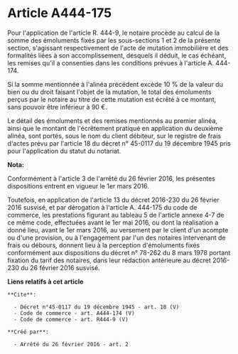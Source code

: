 # Article A444-175

Pour l'application de l'article R. 444-9, le notaire procède au calcul de la somme des émoluments fixés par les sous-sections
1 et 2 de la présente section, s'agissant respectivement de l'acte de mutation immobilière et des formalités liées à son
accomplissement, desquels il déduit, le cas échéant, les remises qu'il a consenties dans les conditions prévues à l'article
A. 444-174. 

Si la somme mentionnée à l'alinéa précédent excède 10 % de la valeur du bien ou du droit faisant l'objet de la mutation, le
total des émoluments perçus par le notaire au titre de cette mutation est écrêté à ce montant, sans pouvoir être inférieur à
90 €. 

Le détail des émoluments et des remises mentionnés au premier alinéa, ainsi que le montant de l'écrêtement pratiqué en
application du deuxième alinéa, sont portés, sous le nom du client débiteur, sur le registre de frais d'actes prévu par
l'article 18 du décret n° 45-0117 du 19 décembre 1945 pris pour l'application du statut du notariat.

**Nota:**

Conformément à l'article 3 de l'arrêté du 26 février 2016, les présentes dispositions entrent en vigueur le 1er mars 2016.

Toutefois, en application de l'article 13 du décret 2016-230 du 26 février 2016 susvisé, et par dérogation à l'article A.
444-175 du code de commerce, les prestations figurant au tableau 5 de l'article annexe 4-7 de ce même code, effectuées avant
le 1er mai 2016, ou dont la réalisation a donné lieu, avant le 1er mars 2016, au versement par le client d'un acompte ou
d'une provision, ou à l'engagement par l'un des notaires intervenant de frais ou débours, donnent lieu à la perception
d'émoluments fixés conformément aux dispositions du décret n° 78-262 du 8 mars 1978 portant fixation du tarif des notaires,
dans leur rédaction antérieure au décret 2016-230 du 26 février 2016 susvisé.

**Liens relatifs à cet article**

	**Cite**:

	  - Décret n°45-0117 du 19 décembre 1945 - art. 18 (V)
	  - Code de commerce - art. A444-174 (V)
	  - Code de commerce - art. R444-9 (V)

	**Créé par**:

	  - Arrêté du 26 février 2016 - art. 2
